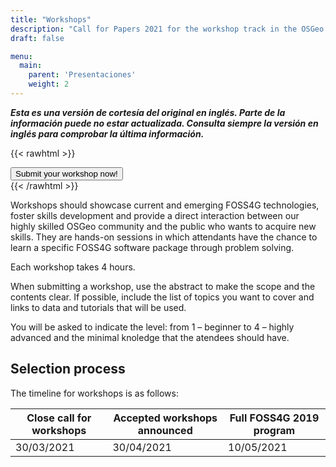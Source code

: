 ```yaml
---
title: "Workshops"
description: "Call for Papers 2021 for the workshop track in the OSGeo geospatial FOSS event"
draft: false

menu:
  main:
    parent: 'Presentaciones'
    weight: 2
---
```


***Esta es una versión de cortesía del original en inglés. Parte de la información puede no estar actualizada. Consulta siempre la versión en inglés para comprobar la última información.***

{{< rawhtml >}}
        <div class="col d-flex justify-content-center">
          <a style="btn btn-primary mb-3" href="https://callforpapers.2021.foss4g.org/foss4g2021/cfp">
            <button type="button" name="button" class="btn btn-primary rounded-pill px-5 py-2 mb-5">
              Submit your workshop now!
            </button>
          </a>
        </div>
{{< /rawhtml >}}

Workshops should showcase current and emerging FOSS4G technologies, foster skills development and provide a direct interaction between 
our highly skilled OSGeo community and the public who wants to acquire new skills. They are hands-on sessions in which attendants have the chance to learn a specific FOSS4G software package through problem solving.

Each workshop takes 4 hours.

When submitting a workshop, use the abstract to make the scope and the contents clear. If possible, include the list of topics you want to cover and links to data and tutorials that will be used. 

You will be asked to indicate the level: 
from 1 – beginner to 4 – highly advanced and the minimal knoledge that the atendees should have.

## Selection process

The timeline for workshops is as follows:

| Close call for workshops | Accepted workshops announced | Full FOSS4G 2019 program |
|---------------|-------------|-------------|
| 30/03/2021 | 30/04/2021 | 10/05/2021 |

